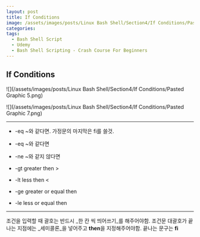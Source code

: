 ```yaml
---
layout: post
title: If Conditions
image: /assets/images/posts/Linux Bash Shell/Section4/If Conditions/Pasted Graphic 5.png
categories:
tags:
  - Bash Shell Script
  - Udemy
  - Bash Shell Scripting - Crash Course For Beginners
---
```


## If Conditions

![](/assets/images/posts/Linux Bash Shell/Section4/If Conditions/Pasted Graphic 5.png)

![](/assets/images/posts/Linux Bash Shell/Section4/If Conditions/Pasted Graphic 7.png)

---



- -eq ~와 같다면. 
  	가정문의 마지막은 fi를 쓸것.

- -eq ~와 같다면
- -ne ~와 같지 않다면
- -gt greater then >
- -lt less then <

- -ge greater or equal then
- -le less or equal then

---



조건을 입력할 때 괄호는 반드시 _한 칸 씩 띄어쓰기_를 해주어야함.
조건문 대괄호가 끝나는 지점에는 _세미콜론_을 넣어주고 **then**을 지정해주어야함.
끝나는 문구는 **fi**



